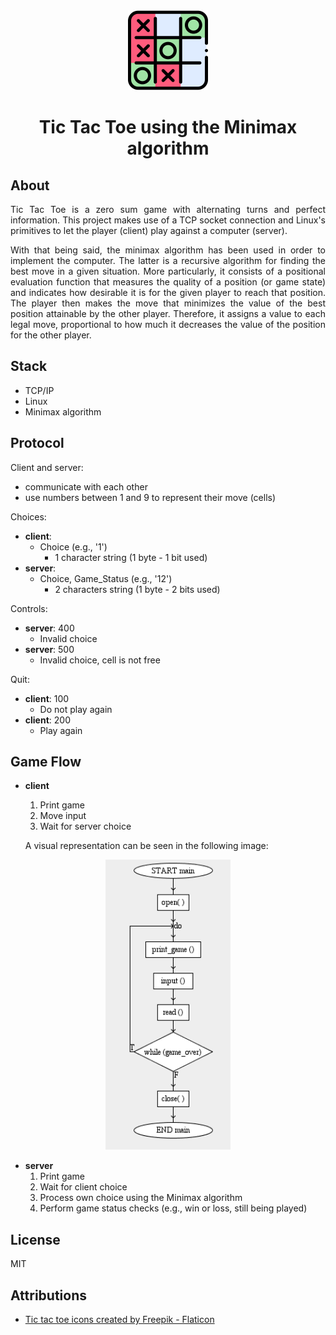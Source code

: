 <div align="center">

  <img src="/images/logo.png" alt="logo" width="128"/>

</div>

<h1 align="center">Tic Tac Toe using the Minimax algorithm</h1>

<div align="justify">

## About

Tic Tac Toe is a zero sum game with alternating turns and perfect information. This project makes use of a TCP socket connection and Linux's primitives to let the player (client) play against a computer (server).

With that being said, the minimax algorithm has been used in order to implement the computer. The latter is a recursive algorithm for finding the best move in a given situation. More particularly, it consists of a positional evaluation function that measures the quality of a position (or game state) and indicates how desirable it is for the given player to reach that position. The player then makes the move that minimizes the value of the best position attainable by the other player. Therefore, it assigns a value to each legal move, proportional to how much it decreases the value of the position for the other player.

## Stack

- TCP/IP
- Linux
- Minimax algorithm

## Protocol

Client and server:

- communicate with each other
- use numbers between 1 and 9 to represent their move (cells)

Choices:

- **client**:
  - Choice (e.g., '1')
    - 1 character string (1 byte - 1 bit used)
- **server**:
  - Choice, Game_Status (e.g., '12')
    - 2 characters string (1 byte - 2 bits used)

Controls:

- **server**: 400
  - Invalid choice
- **server**: 500
  - Invalid choice, cell is not free

Quit:

- **client**: 100
  - Do not play again
- **client**: 200
  - Play again

## Game Flow

- **client**

  1. Print game
  2. Move input
  3. Wait for server choice

  A visual representation can be seen in the following image:

<div align="center">

<img src="/images/game_flow.png" alt="Game flow" width="200"/>

</div>

- **server**
  1. Print game
  2. Wait for client choice
  3. Process own choice using the Minimax algorithm
  4. Perform game status checks (e.g., win or loss, still being played)

## License

MIT

## Attributions

- <a href="https://www.flaticon.com/free-icons/tic-tac-toe" title="tic tac toe icons">Tic tac toe icons created by Freepik - Flaticon</a>

</div>
